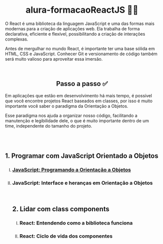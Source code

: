 <h1 align="center"> alura-formacaoReactJS 🐱‍💻</h1>

<p align="center">

O React é uma biblioteca da linguagem JavaScript e uma das formas mais modernas para a criação de aplicações web. Ela trabalha de forma declarativa, eficiente e flexível, possibilitando a criação de interações complexas.

Antes de mergulhar no mundo React, é importante ter uma base sólida em HTML, CSS e JavaScript. Conhecer Git e versionamento de código também será muito valioso para aproveitar essa imersão.
</p>
<br>
<h2 align="center">Passo a passo ✅</h2>
<p>Em aplicações que estão em desenvolvimento há mais tempo, é possível que você encontre projetos React baseados em classes, por isso é muito importante você saber o paradigma da Orientação a Objetos.

Esse paradigma nos ajuda a organizar nosso código, facilitando a manutenção e legibilidade dele, o que é muito importante dentro de um time, independente do tamanho do projeto.
</p>
<br><br>

<h2>1. Programar com JavaScript Orientado a Objetos</h2>
<ol type="I">
<li><h3><a href="https://github.com/vcalebe/alura-formacaoReactJS/tree/main/javaScript-programandoPOO">JavaScript: Programando a Orientação a Objetos</a></h3></li>
<li><h3>JavaScript: Interface e heranças em Orientação a Objetos</h3></li>
<br>

<h2>2. Lidar com class components</h2>
<ol type="I">
<li><h3>React: Entendendo como a biblioteca funciona</h3></li>
<li><h3>React: Ciclo de vida dos componentes</h3></li>
